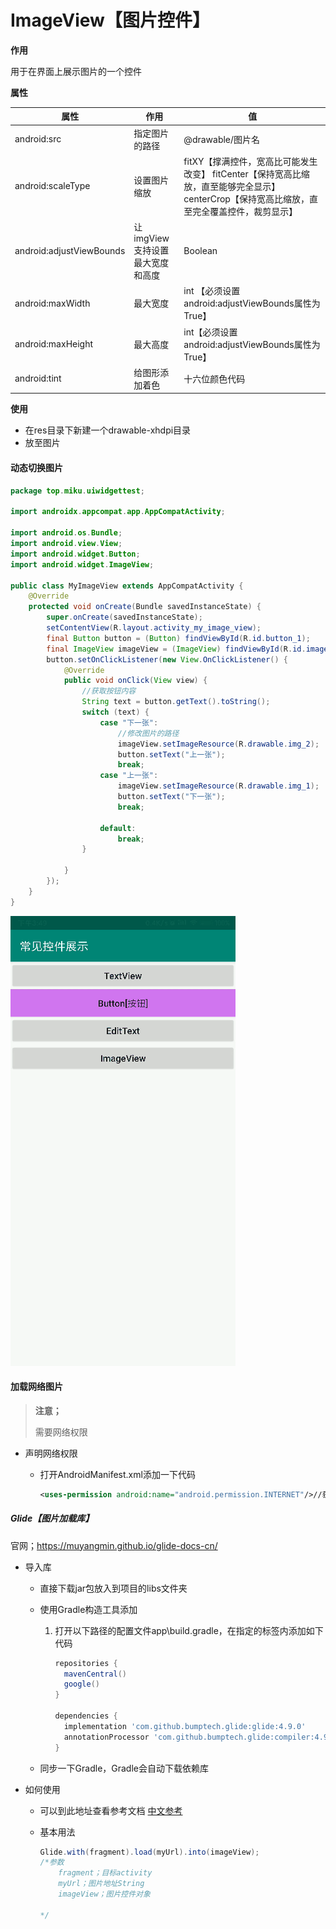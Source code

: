 # ImageView【图片控件】

**作用**

用于在界面上展示图片的一个控件

**属性**

| 属性                     | 作用                             | 值                                                           |
| ------------------------ | -------------------------------- | ------------------------------------------------------------ |
| android:src              | 指定图片的路径                   | @drawable/图片名                                             |
| android:scaleType        | 设置图片缩放                     | fitXY【撑满控件，宽高比可能发生改变】 fitCenter【保持宽高比缩放，直至能够完全显示】centerCrop【保持宽高比缩放，直至完全覆盖控件，裁剪显示】 |
| android:adjustViewBounds | 让imgView 支持设置最大宽度和高度 | Boolean                                                      |
| android:maxWidth         | 最大宽度                         | int 【必须设置android:adjustViewBounds属性为True】           |
| android:maxHeight        | 最大高度                         | int【必须设置android:adjustViewBounds属性为True】            |
| android:tint             | 给图形添加着色                   | 十六位颜色代码                                               |

**使用**

- 在res目录下新建一个drawable-xhdpi目录
- 放至图片

#### 动态切换图片

```java
package top.miku.uiwidgettest;

import androidx.appcompat.app.AppCompatActivity;

import android.os.Bundle;
import android.view.View;
import android.widget.Button;
import android.widget.ImageView;

public class MyImageView extends AppCompatActivity {
    @Override
    protected void onCreate(Bundle savedInstanceState) {
        super.onCreate(savedInstanceState);
        setContentView(R.layout.activity_my_image_view);
        final Button button = (Button) findViewById(R.id.button_1);
        final ImageView imageView = (ImageView) findViewById(R.id.image_view);
        button.setOnClickListener(new View.OnClickListener() {
            @Override
            public void onClick(View view) {
                //获取按钮内容
                String text = button.getText().toString();
                switch (text) {
                    case "下一张":
                        //修改图片的路径
                        imageView.setImageResource(R.drawable.img_2);
                        button.setText("上一张");
                        break;
                    case "上一张":
                        imageView.setImageResource(R.drawable.img_1);
                        button.setText("下一张");
                        break;

                    default:
                        break;
                }

            }
        });
    }
}
```

![img_view](image_view-images/img_view.gif)

#### 加载网络图片

> **注意；**
>
> 需要网络权限

- 声明网络权限

  - 打开AndroidManifest.xml添加一下代码

    ```xml
    <uses-permission android:name="android.permission.INTERNET"/>//获取网络权限
    ```

##### Glide【图片加载库】

官网；https://muyangmin.github.io/glide-docs-cn/

- 导入库

  - 直接下载jar包放入到项目的libs文件夹

  - 使用Gradle构造工具添加

    1. 打开以下路径的配置文件app\build.gradle，在指定的标签内添加如下代码

       ```groovy
       repositories {
         mavenCentral()
         google()
       }
       
       dependencies {
         implementation 'com.github.bumptech.glide:glide:4.9.0'
         annotationProcessor 'com.github.bumptech.glide:compiler:4.9.0'
       }
       ```

  - 同步一下Gradle，Gradle会自动下载依赖库

- 如何使用

  - 可以到此地址查看参考文档 [中文参考]([https://muyangmin.github.io/glide-docs-cn/doc/getting-started.html#基本用法](https://muyangmin.github.io/glide-docs-cn/doc/getting-started.html#基本用法))

  - 基本用法

    ```java
    Glide.with(fragment).load(myUrl).into(imageView);
    /*参数
        fragment；目标activity
        myUrl；图片地址String
        imageView；图片控件对象
    
    */ 
    ```